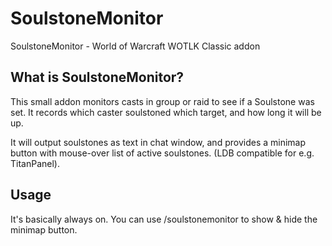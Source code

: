 # SoulstoneMonitor

SoulstoneMonitor - World of Warcraft WOTLK Classic addon

## What is SoulstoneMonitor?

This small addon monitors casts in group or raid to see if a Soulstone was set.
It records which caster soulstoned which target, and how long it will be up.

It will output soulstones as text in chat window, and provides a minimap button with mouse-over list of active soulstones. (LDB compatible for e.g. TitanPanel).

## Usage

It's basically always on.
You can use /soulstonemonitor to show & hide the minimap button.

